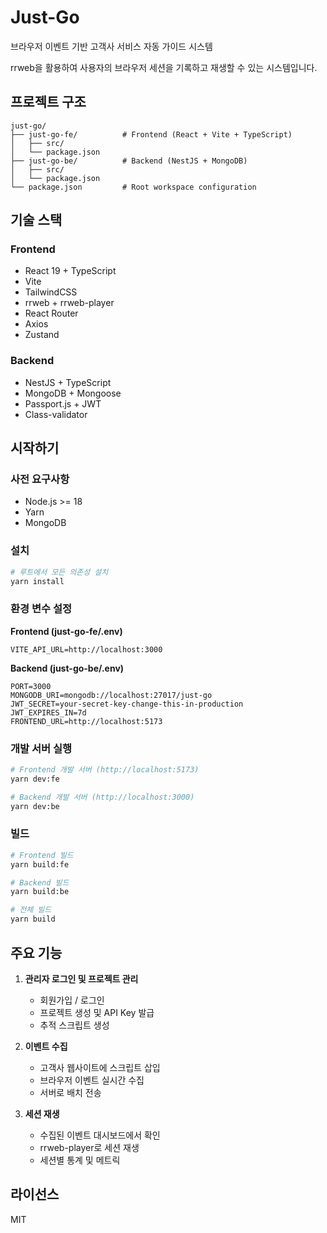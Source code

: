 # Just-Go

브라우저 이벤트 기반 고객사 서비스 자동 가이드 시스템

rrweb을 활용하여 사용자의 브라우저 세션을 기록하고 재생할 수 있는 시스템입니다.

## 프로젝트 구조

```
just-go/
├── just-go-fe/          # Frontend (React + Vite + TypeScript)
│   ├── src/
│   └── package.json
├── just-go-be/          # Backend (NestJS + MongoDB)
│   ├── src/
│   └── package.json
└── package.json         # Root workspace configuration
```

## 기술 스택

### Frontend
- React 19 + TypeScript
- Vite
- TailwindCSS
- rrweb + rrweb-player
- React Router
- Axios
- Zustand

### Backend
- NestJS + TypeScript
- MongoDB + Mongoose
- Passport.js + JWT
- Class-validator

## 시작하기

### 사전 요구사항
- Node.js >= 18
- Yarn
- MongoDB

### 설치

```bash
# 루트에서 모든 의존성 설치
yarn install
```

### 환경 변수 설정

**Frontend (just-go-fe/.env)**
```env
VITE_API_URL=http://localhost:3000
```

**Backend (just-go-be/.env)**
```env
PORT=3000
MONGODB_URI=mongodb://localhost:27017/just-go
JWT_SECRET=your-secret-key-change-this-in-production
JWT_EXPIRES_IN=7d
FRONTEND_URL=http://localhost:5173
```

### 개발 서버 실행

```bash
# Frontend 개발 서버 (http://localhost:5173)
yarn dev:fe

# Backend 개발 서버 (http://localhost:3000)
yarn dev:be
```

### 빌드

```bash
# Frontend 빌드
yarn build:fe

# Backend 빌드
yarn build:be

# 전체 빌드
yarn build
```

## 주요 기능

1. **관리자 로그인 및 프로젝트 관리**
   - 회원가입 / 로그인
   - 프로젝트 생성 및 API Key 발급
   - 추적 스크립트 생성

2. **이벤트 수집**
   - 고객사 웹사이트에 스크립트 삽입
   - 브라우저 이벤트 실시간 수집
   - 서버로 배치 전송

3. **세션 재생**
   - 수집된 이벤트 대시보드에서 확인
   - rrweb-player로 세션 재생
   - 세션별 통계 및 메트릭

## 라이선스

MIT
